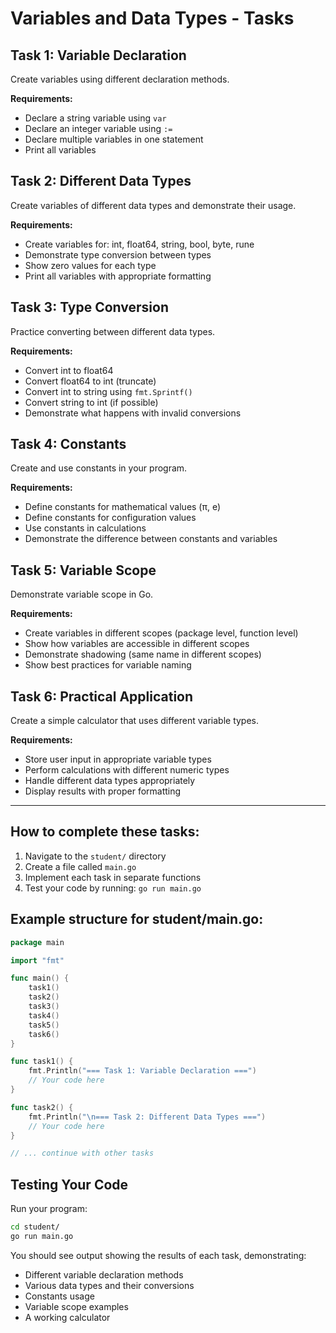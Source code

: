 # Variables and Data Types - Tasks

## Task 1: Variable Declaration
Create variables using different declaration methods.

**Requirements:**
- Declare a string variable using `var`
- Declare an integer variable using `:=`
- Declare multiple variables in one statement
- Print all variables

## Task 2: Different Data Types
Create variables of different data types and demonstrate their usage.

**Requirements:**
- Create variables for: int, float64, string, bool, byte, rune
- Demonstrate type conversion between types
- Show zero values for each type
- Print all variables with appropriate formatting

## Task 3: Type Conversion
Practice converting between different data types.

**Requirements:**
- Convert int to float64
- Convert float64 to int (truncate)
- Convert int to string using `fmt.Sprintf()`
- Convert string to int (if possible)
- Demonstrate what happens with invalid conversions

## Task 4: Constants
Create and use constants in your program.

**Requirements:**
- Define constants for mathematical values (π, e)
- Define constants for configuration values
- Use constants in calculations
- Demonstrate the difference between constants and variables

## Task 5: Variable Scope
Demonstrate variable scope in Go.

**Requirements:**
- Create variables in different scopes (package level, function level)
- Show how variables are accessible in different scopes
- Demonstrate shadowing (same name in different scopes)
- Show best practices for variable naming

## Task 6: Practical Application
Create a simple calculator that uses different variable types.

**Requirements:**
- Store user input in appropriate variable types
- Perform calculations with different numeric types
- Handle different data types appropriately
- Display results with proper formatting

---

## How to complete these tasks:

1. Navigate to the `student/` directory
2. Create a file called `main.go`
3. Implement each task in separate functions
4. Test your code by running: `go run main.go`

## Example structure for student/main.go:
```go
package main

import "fmt"

func main() {
    task1()
    task2()
    task3()
    task4()
    task5()
    task6()
}

func task1() {
    fmt.Println("=== Task 1: Variable Declaration ===")
    // Your code here
}

func task2() {
    fmt.Println("\n=== Task 2: Different Data Types ===")
    // Your code here
}

// ... continue with other tasks
```

## Testing Your Code

Run your program:
```bash
cd student/
go run main.go
```

You should see output showing the results of each task, demonstrating:
- Different variable declaration methods
- Various data types and their conversions
- Constants usage
- Variable scope examples
- A working calculator
```